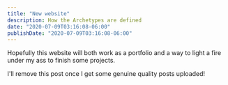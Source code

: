 ```yaml
---
title: "New website"
description: How the Archetypes are defined
date: "2020-07-09T03:16:08-06:00"
publishDate: "2020-07-09T03:16:08-06:00"
---
```


Hopefully this website will both work as a portfolio and a way to light a fire under my ass to finish some projects.
<!--more-->

I'll remove this post once I get some genuine quality posts uploaded!